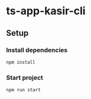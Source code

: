 # ts-app-kasir-cli

## Setup
### Install dependencies
```bash
npm install
```

### Start project
```bash
npm run start
```
